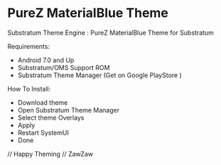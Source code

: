 # PureZ MaterialBlue Theme

Substratum Theme Engine : PureZ MaterialBlue Theme for Substratum

Requirements:
 - Android 7.0 and Up
 - Substratum/OMS Support ROM
 - Substratum Theme Manager (Get on Google PlayStore )

 How To Install:
 - Download theme
 - Open Substratum Theme Manager
 - Select theme Overlays
 - Apply
 - Restart SystemUI
 - Done

 // Happy Theming
 // ZawZaw
